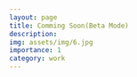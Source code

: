 ```yaml
---
layout: page
title: Comming Soon(Beta Mode)
description: 
img: assets/img/6.jpg
importance: 1
category: work
---
```

